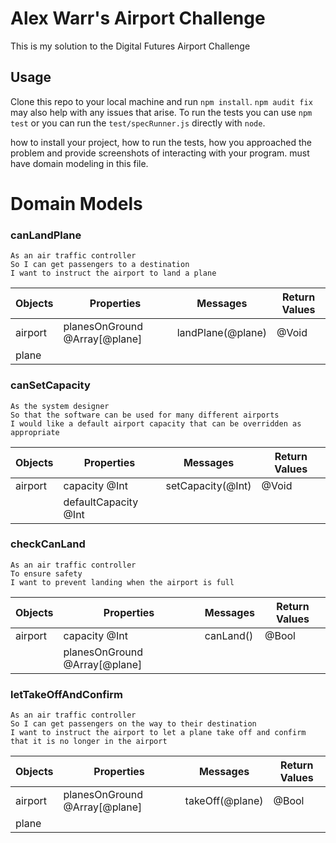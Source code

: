 # Alex Warr's Airport Challenge
This is my solution to the Digital Futures Airport Challenge

## Usage
Clone this repo to your local machine and run `npm install`. `npm audit fix` may also help with any issues that arise.
To run the tests you can use `npm test` or you can run the `test/specRunner.js` directly with `node`.


how to install your project, how to run the tests, how you approached the problem and provide screenshots of interacting with your program.
must have domain modeling in this file.


# Domain Models

### canLandPlane
```
As an air traffic controller
So I can get passengers to a destination
I want to instruct the airport to land a plane
```

| Objects | Properties                    | Messages         | Return Values |
| ---     | ---                           | ---              | ---           |
| airport | planesOnGround @Array[@plane] | landPlane(@plane)| @Void         |
| plane   |                               |                  |               |

### canSetCapacity
```
As the system designer
So that the software can be used for many different airports
I would like a default airport capacity that can be overridden as appropriate
```

| Objects | Properties | Messages | Return Values |
|---|---|---|---|
| airport|capacity @Int | setCapacity(@Int) | @Void |
|  | defaultCapacity @Int |  |  |

### checkCanLand
```
As an air traffic controller
To ensure safety
I want to prevent landing when the airport is full
```

| Objects | Properties | Messages | Return Values |
|---|---|---|---|
| airport | capacity @Int | canLand()|@Bool |
| | planesOnGround @Array[@plane]| | |


### letTakeOffAndConfirm
```
As an air traffic controller
So I can get passengers on the way to their destination
I want to instruct the airport to let a plane take off and confirm that it is no longer in the airport
```

| Objects | Properties | Messages | Return Values |
|---|---|---|---|
| airport| planesOnGround @Array[@plane] | takeOff(@plane) | @Bool |
| plane | | | |


